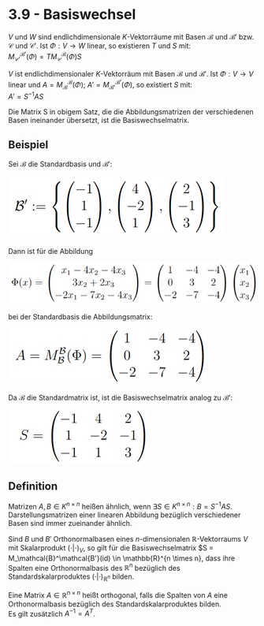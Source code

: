 # 3.9 - Basiswechsel

$V$ und $W$ sind endlichdimensionale $K$-Vektorräume mit Basen $\mathcal{B}$ und $\mathcal{B}'$ bzw.
$\mathcal{C}$ und $\mathcal{C}'$. Ist $\Phi: V \to W$ linear, so existieren $T$ und $S$ mit:  
$M_\mathcal{C'}^\mathcal{B'}(\Phi) = TM_\mathcal{C}^\mathcal{B}(\Phi)S$

$V$ ist endlichdimensionaler $K$-Vektorräum mit Basen $\mathcal{B}$ und $\mathcal{B}'$.
Ist $\Phi: V \to V$ linear und $A = M_\mathcal{B}^\mathcal{B}(\Phi)$; $A' = M_\mathcal{B'}^\mathcal{B'}(\Phi)$, so existiert $S$ mit:  
$A' = S^{-1}AS$

Die Matrix S in obigem Satz, die die Abbildungsmatrizen der verschiedenen Basen ineinander übersetzt, ist die Basiswechselmatrix.

## Beispiel
Sei $\mathcal{B}$ die Standardbasis und $\mathcal{B'}$:

![](./3.9/b.png)

Dann ist für die Abbildung

![](./3.9/proj.png)

bei der Standardbasis die Abbildungsmatrix:

![](./3.9/standard.png)

Da $\mathcal{B}$ die Standardmatrix ist, ist die Basiswechselmatrix analog zu $\mathcal{B'}$:

![](./3.9/s.png)

## Definition
Matrizen $A, B \in K^{n \times n}$ heißen ähnlich, wenn $\exists S \in K^{n \times n}: B = S^{-1}AS$.  
Darstellungsmatrizen einer linearen Abbildung bezüglich verschiedener Basen sind immer zueinander ähnlich.

Sind $B$ und $B'$ Orthonormalbasen eines $n$-dimensionalen $\mathbb{R}$-Vektorraums $V$ mit Skalarprodukt $(\cdot|\cdot)_V$, 
so gilt für die Basiswechselmatrix $S = M_\mathcal{B}^\mathcal{B'}(id) \in \mathbb{R}^{n \times n}, 
dass ihre Spalten eine Orthonormalbasis des $\mathbb{R}^n$ bezüglich des Standardskalarproduktes $(·|·)_{\mathbb{R}^n}$ bilden.

Eine Matrix $A \in \mathbb{R}^{n \times n}$ heißt orthogonal, falls die Spalten von
$A$ eine Orthonormalbasis bezüglich des Standardskalarproduktes bilden.  
Es gilt zusätzlich $A^{−1} = A^T$.

